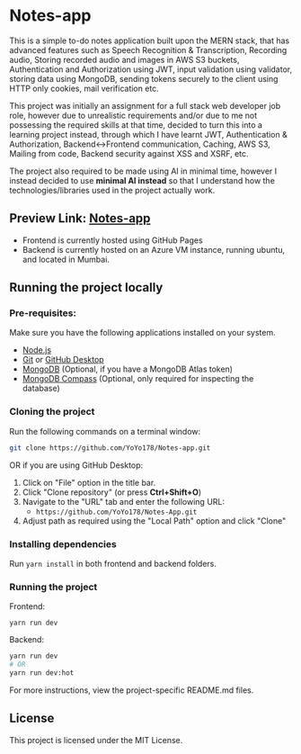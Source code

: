 # Notes-app

This is a simple to-do notes application built upon the MERN stack, that has advanced features such as Speech Recognition & Transcription, Recording audio, Storing recorded audio and images in AWS S3 buckets, Authentication and Authorization using JWT, input validation using validator, storing data using MongoDB, sending tokens securely to the client using HTTP only cookies, mail verification etc.

This project was initially an assignment for a full stack web developer job role, however due to unrealistic requirements and/or due to me not possessing the required skills at that time, decided to turn this into a learning project instead, through which I have learnt JWT, Authentication & Authorization, Backend<->Frontend communication, Caching, AWS S3, Mailing from code, Backend security against XSS and XSRF, etc.

The project also required to be made using AI in minimal time, however I instead decided to use **minimal AI instead** so that I understand how the technologies/libraries used in the project actually work.

## Preview Link: [Notes-app](https://yoyo178.github.io/Notes-app/)
  - Frontend is currently hosted using GitHub Pages
  - Backend is currently hosted on an Azure VM instance, running ubuntu, and located in Mumbai.

## Running the project locally
### Pre-requisites:
Make sure you have the following applications installed on your system.
- [Node.js](https://nodejs.org/en)
- [Git](https://git-scm.com/) or [GitHub Desktop](https://desktop.github.com/download/)
- [MongoDB](https://www.mongodb.com/) (Optional, if you have a MongoDB Atlas token)
- [MongoDB Compass](https://www.mongodb.com/products/tools/compass) (Optional, only required for inspecting the database)

### Cloning the project
Run the following commands on a terminal window:
```bash
git clone https://github.com/YoYo178/Notes-app.git
```
OR if you are using GitHub Desktop:
1. Click on "File" option in the title bar.
2. Click "Clone repository" (or press **Ctrl+Shift+O**)
3. Navigate to the "URL" tab and enter the following URL:
    - `https://github.com/YoYo178/Notes-App.git`
4. Adjust path as required using the "Local Path" option and click "Clone"

### Installing dependencies
Run `yarn install` in both frontend and backend folders.

### Running the project

Frontend:
```yarn
yarn run dev
```
Backend:
```bash
yarn run dev
# OR
yarn run dev:hot
```

For more instructions, view the project-specific README.md files.

## License
This project is licensed under the MIT License.
